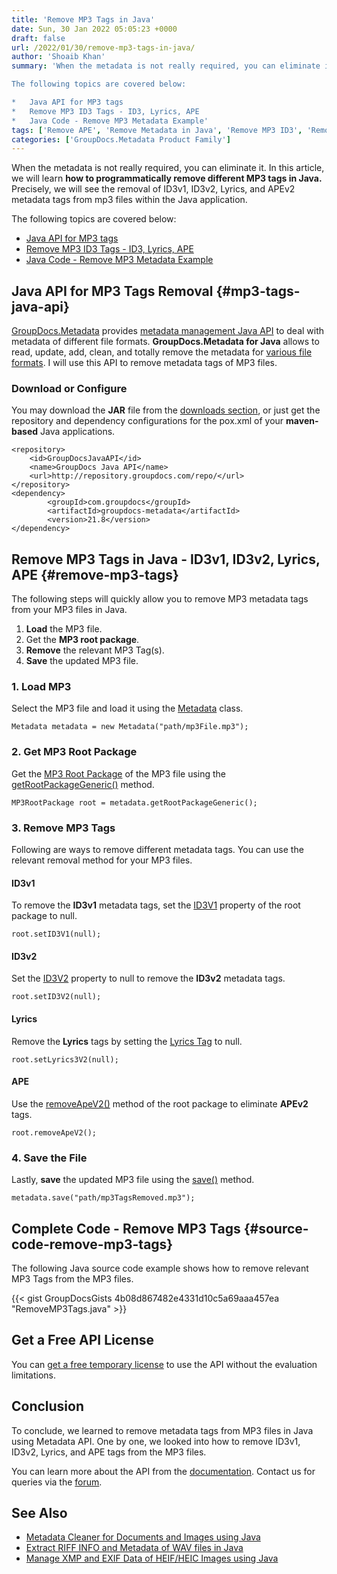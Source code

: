 ```yaml
---
title: 'Remove MP3 Tags in Java'
date: Sun, 30 Jan 2022 05:05:23 +0000
draft: false
url: /2022/01/30/remove-mp3-tags-in-java/
author: 'Shoaib Khan'
summary: 'When the metadata is not really required, you can eliminate it. In this article, we will learn **how to programmatically remove different MP3 tags in Java.** Precisely, we will see the removal of ID3v1, ID3v2, Lyrics, and APEv2 metadata tags from mp3 files within the Java application.

The following topics are covered below:

*   Java API for MP3 tags
*   Remove MP3 ID3 Tags - ID3, Lyrics, APE
*   Java Code - Remove MP3 Metadata Example'
tags: ['Remove APE', 'Remove Metadata in Java', 'Remove MP3 ID3', 'Remove MP3 Metadata', 'Remove MP3 Tags', 'Remove MP3 Tags in Java']
categories: ['GroupDocs.Metadata Product Family']
---
```


When the metadata is not really required, you can eliminate it. In this article, we will learn **how to programmatically remove different MP3 tags in Java.** Precisely, we will see the removal of ID3v1, ID3v2, Lyrics, and APEv2 metadata tags from mp3 files within the Java application.

The following topics are covered below:

*   [Java API for MP3 tags](#mp3-tags-java-api)
*   [Remove MP3 ID3 Tags - ID3, Lyrics, APE](#remove-mp3-tags)
*   [Java Code - Remove MP3 Metadata Example](#source-code-remove-mp3-tags)

## Java API for MP3 Tags Removal {#mp3-tags-java-api}

[GroupDocs.Metadata](https://products.groupdocs.com/metadata) provides [metadata management Java API](https://products.groupdocs.com/metadata/java/) to deal with metadata of different file formats. **GroupDocs.Metadata for Java** allows to read, update, add, clean, and totally remove the metadata for [various file formats](https://docs.groupdocs.com/metadata/java/supported-document-formats/). I will use this API to remove metadata tags of MP3 files.

### Download or Configure

You may download the **JAR** file from the [downloads section](https://downloads.groupdocs.com/metadata), or just get the repository and dependency configurations for the pox.xml of your **maven-based** Java applications.

```
<repository>
	<id>GroupDocsJavaAPI</id>
	<name>GroupDocs Java API</name>
	<url>http://repository.groupdocs.com/repo/</url>
</repository>
<dependency>
        <groupId>com.groupdocs</groupId>
        <artifactId>groupdocs-metadata</artifactId>
        <version>21.8</version> 
</dependency>
```

## Remove MP3 Tags in Java - ID3v1, ID3v2, Lyrics, APE {#remove-mp3-tags}

The following steps will quickly allow you to remove MP3 metadata tags from your MP3 files in Java.

1.  **Load** the MP3 file.
2.  Get the **MP3 root package**.
3.  **Remove** the relevant MP3 Tag(s).
4.  **Save** the updated MP3 file.

### 1\. **Load MP3**

Select the MP3 file and load it using the [Metadata](https://apireference.groupdocs.com/metadata/java/com.groupdocs.metadata/Metadata) class.

```
Metadata metadata = new Metadata("path/mp3File.mp3");
```

### 2\. Get MP3 Root Package

Get the [MP3 Root Package](https://apireference.groupdocs.com/metadata/java/com.groupdocs.metadata.core/MP3RootPackage) of the MP3 file using the [getRootPackageGeneric()](https://apireference.groupdocs.com/metadata/java/com.groupdocs.metadata/Metadata#getRootPackageGeneric()) method.

```
MP3RootPackage root = metadata.getRootPackageGeneric();
```

### 3\. Remove MP3 Tags

Following are ways to remove different metadata tags. You can use the relevant removal method for your MP3 files.

#### **ID3v**1

To remove the **ID3v1** metadata tags, set the [ID3V1](https://apireference.groupdocs.com/metadata/java/com.groupdocs.metadata.core/ID3V1Tag) property of the root package to null.

```
root.setID3V1(null);
```

#### **ID3v2**

Set the [ID3V2](https://apireference.groupdocs.com/metadata/java/com.groupdocs.metadata.core/ID3V2Tag) property to null to remove the **ID3v2** metadata tags.

```
root.setID3V2(null);
```

#### **Lyrics**

Remove the **Lyrics** tags by setting the [Lyrics Tag](https://apireference.groupdocs.com/metadata/java/com.groupdocs.metadata.core/LyricsTag) to null.

```
root.setLyrics3V2(null);
```

#### ****APE****

Use the [removeApeV2()](https://apireference.groupdocs.com/metadata/java/com.groupdocs.metadata.core/MP3RootPackage#removeApeV2()) method of the root package to eliminate **APEv2** tags.

```
root.removeApeV2();
```

### 4\. Save the File

Lastly, **save** the updated MP3 file using the [save()](https://apireference.groupdocs.com/metadata/java/com.groupdocs.metadata/Metadata#save()) method.

```
metadata.save("path/mp3TagsRemoved.mp3");
```

## Complete Code - Remove MP3 Tags {#source-code-remove-mp3-tags}

The following Java source code example shows how to remove relevant MP3 Tags from the MP3 files.

{{< gist GroupDocsGists 4b08d867482e4331d10c5a69aaa457ea "RemoveMP3Tags.java" >}}

## Get a Free API License

You can [get a free temporary license](https://purchase.groupdocs.com/temporary-license) to use the API without the evaluation limitations.

## Conclusion

To conclude, we learned to remove metadata tags from MP3 files in Java using Metadata API. One by one, we looked into how to remove ID3v1, ID3v2, Lyrics, and APE tags from the MP3 files.

You can learn more about the API from the [documentation](https://docs.groupdocs.com/metadata/java/). Contact us for queries via the [forum](https://forum.groupdocs.com/).

## See Also

*   [Metadata Cleaner for Documents and Images using Java](https://blog.groupdocs.com/2020/12/17/remove-metadata-from-documents-and-images-using-java/)
*   [Extract RIFF INFO and Metadata of WAV files in Java](https://blog.groupdocs.com/2021/03/22/extract-riff-info-and-metadata-of-wav-files-in-java/)
*   [Manage XMP and EXIF Data of HEIF/HEIC Images using Java](https://blog.groupdocs.com/2021/05/10/xmp-and-exif-data-of-heif-heic-images-using-java/)




